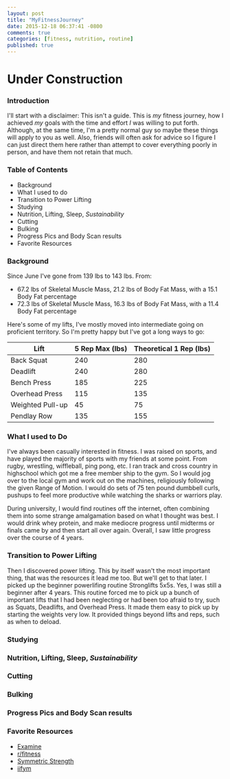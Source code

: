 ```yaml
---
layout: post
title: "MyFitnessJourney"
date: 2015-12-18 06:37:41 -0800
comments: true
categories: [fitness, nutrition, routine]
published: true
---
```


# Under Construction

### Introduction

I'll start with a disclaimer: This isn't a guide. This is *my* fitness journey, how I achieved *my* goals with the time and effort *I* was willing to put forth. Although, at the same time, I'm a pretty normal guy so maybe these things will apply to you as well. Also, friends will often ask for advice so I figure I can just direct them here rather than attempt to cover everything poorly in person, and have them not retain that much.

### Table of Contents

* Background
* What I used to do
* Transition to Power Lifting
* Studying
* Nutrition, Lifting, Sleep, *Sustainability*
* Cutting
* Bulking
* Progress Pics and Body Scan results
* Favorite Resources

### Background

Since June I've gone from 139 lbs to 143 lbs. From:

* 67.2 lbs of Skeletal Muscle Mass, 21.2 lbs of Body Fat Mass, with a 15.1 Body Fat percentage
* 72.3 lbs of Skeletal Muscle Mass, 16.3 lbs of Body Fat Mass, with a 11.4 Body Fat percentage

Here's some of my lifts, I've mostly moved into intermediate going on proficient territory. So I'm pretty happy but I've got a long ways to go:

| **Lift**          | **5 Rep Max (lbs)** | **Theoretical 1 Rep (lbs)** |
| -------------     | -------------       | -------------            |
| Back Squat        | 240                 | 280                      |
| Deadlift          | 240                 | 280                      |
| Bench Press       | 185                 | 225                      |
| Overhead Press    | 115                 | 135                      |
| Weighted Pull-up  | 45                  | 75                       |
| Pendlay Row       | 135                 | 155                      |

<!-- more -->

### What I used to Do

I've always been casually interested in fitness. I was raised on sports, and have played the majority of sports with my friends at some point. From rugby, wrestling, wiffleball, ping pong, etc. I ran track and cross country in highschool which got me a free member ship to the gym. So I would jog over to the local gym and work out on the machines, religiously following the given Range of Motion. I would do sets of 75 ten pound dumbbell curls, pushups to feel more productive while watching the sharks or warriors play.

During university, I would find routines off the internet, often combining them into some strange amalgamation based on what I thought was best. I would drink whey protein, and make mediocre progress until midterms or finals came by and then start all over again. Overall, I saw little progress over the course of 4 years.

### Transition to Power Lifting

Then I discovered power lifting. This by itself wasn't the most important thing, that was the resources it lead me too. But we'll get to that later. I picked up the beginner powerlifing routine Stronglifts 5x5s. Yes, I was still a beginner after 4 years. This routine forced me to pick up a bunch of important lifts that I had been neglecting or had been too afraid to try, such as Squats, Deadlifts, and Overhead Press. It made them easy to pick up by starting the weights very low. It provided things beyond lifts and reps, such as when to deload.

### Studying
### Nutrition, Lifting, Sleep, *Sustainability*
### Cutting
### Bulking
### Progress Pics and Body Scan results

### Favorite Resources

* [Examine](http://examine.com/)
* [r/fitness](https://www.reddit.com/r/Fitness)
* [Symmetric Strength](http://symmetricstrength.com/)
* [iifym](http://iifym.com/iifym-calculator/)
